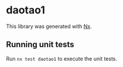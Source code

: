 # daotao1

This library was generated with [Nx](https://nx.dev).

## Running unit tests

Run `nx test daotao1` to execute the unit tests.
